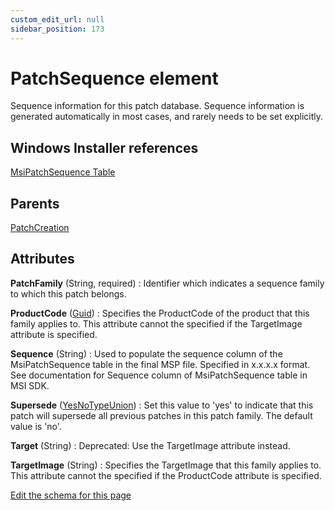 ```yaml
---
custom_edit_url: null
sidebar_position: 173
---
```

# PatchSequence element
Sequence information for this patch database. Sequence information is generated automatically in most cases, and rarely needs to be set explicitly.

## Windows Installer references
[MsiPatchSequence Table](https://docs.microsoft.com/en-us/windows/win32/msi/msipatchsequence-table)

## Parents
[PatchCreation](patchcreation.md)

## Attributes
**PatchFamily** (String, required)
  : Identifier which indicates a sequence family to which this patch belongs.

**ProductCode** ([Guid](guid.md 'Values of this type will look like: "01234567-89AB-CDEF-0123-456789ABCDEF" or "{01234567-89AB-CDEF-0123-456789ABCDEF}". Also allows "PUT-GUID-HERE" for use in examples.'))
  : Specifies the ProductCode of the product that this family applies to. This attribute cannot the specified if the TargetImage attribute is specified.

**Sequence** (String)
  : Used to populate the sequence column of the MsiPatchSequence table in the final MSP file. Specified in x.x.x.x format. See documentation for Sequence column of MsiPatchSequence table in MSI SDK.

**Supersede** ([YesNoTypeUnion](yesnotype.md 'Values of this type will either be "yes"/"true" or "no"/"false".'))
  : Set this value to 'yes' to indicate that this patch will supersede all previous patches in this patch family. The default value is 'no'.

**Target** (String)
  : Deprecated: Use the TargetImage attribute instead.

**TargetImage** (String)
  : Specifies the TargetImage that this family applies to. This attribute cannot the specified if the ProductCode attribute is specified.


[Edit the schema for this page](https://github.com/wixtoolset/web/blob/master/src/xsd4/wix.xsd)